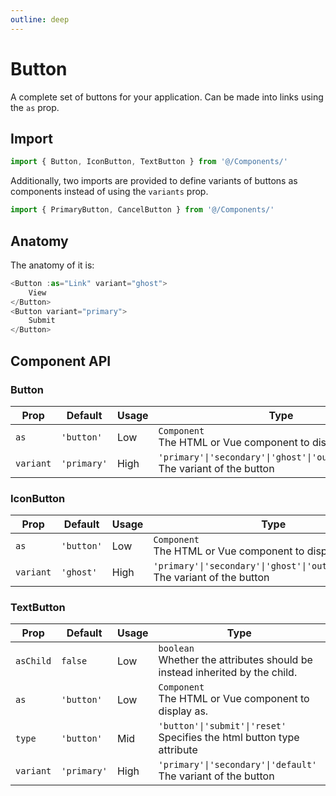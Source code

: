 ```yaml
---
outline: deep
---
```

# Button
A complete set of buttons for your application. Can be made into links using the `as` prop.

## Import
```javascript
import { Button, IconButton, TextButton } from '@/Components/'
```

Additionally, two imports are provided to define variants of buttons as components instead of using the `variants` prop.
    
```javascript
import { PrimaryButton, CancelButton } from '@/Components/'
```

## Anatomy
The anatomy of it is:
```javascript
<Button :as="Link" variant="ghost">
    View
</Button>
<Button variant="primary">
    Submit
</Button>
```

## Component API
### Button
| Prop | Default | Usage | Type |
| ---- | ---- | ---- | ---- |
| `as` | `'button'` | Low | `Component`<br>The HTML or Vue component to display as. || `type` | `'button'` | Mid | `'button'\|'submit'\|'reset'`<br>Specifies the html button type attribute |
| `variant` | `'primary'` | High | `'primary'\|'secondary'\|'ghost'\|'outline'\|'danger'`<br>The variant of the button |

### IconButton
| Prop | Default | Usage | Type |
| ---- | ---- | ---- | ---- |
| `as` | `'button'` | Low | `Component`<br>The HTML or Vue component to display as. || `type` | `'button'` | Mid | `'button'\|'submit'\|'reset'`<br>Specifies the html button type attribute |
| `variant` | `'ghost'` | High | `'primary'\|'secondary'\|'ghost'\|'outline'\|'muted'`<br>The variant of the button |

### TextButton
| Prop | Default | Usage | Type |
| ---- | ---- | ---- | ---- |
| `asChild` | `false` | Low | `boolean`<br>Whether the attributes should be instead inherited by the child. |
| `as` | `'button'` | Low | `Component`<br>The HTML or Vue component to display as. |
| `type` | `'button'` | Mid | `'button'\|'submit'\|'reset'`<br>Specifies the html button type attribute |
| `variant` | `'primary'` | High | `'primary'\|'secondary'\|'default'`<br>The variant of the button |